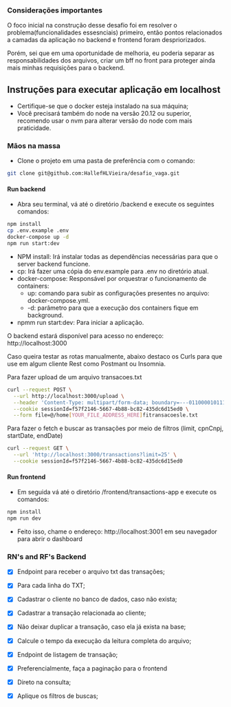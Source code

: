 ### Considerações importantes
O foco inicial na construção desse desafio foi em resolver o problema(funcionalidades essesnciais) primeiro, então pontos relacionados a camadas da aplicação no backend e frontend foram despriorizados.

Porém, sei que em uma oportunidade de melhoria, eu poderia separar as responsabilidades dos arquivos, criar um bff no front para proteger ainda mais minhas requisições para o backend.

## Instruções para executar aplicação em localhost
- Certifique-se que o docker esteja instalado na sua máquina;
- Você precisará também do node na versão 20.12 ou superior, recomendo usar o nvm para alterar versão do node com mais praticidade.

### Mãos na massa
- Clone o projeto em uma pasta de preferência com o comando:
```bash
git clone git@github.com:HallefHLVieira/desafio_vaga.git
```

#### Run backend

- Abra seu terminal, vá até o diretório /backend e execute os seguintes comandos:
```bash
npm install
cp .env.example .env 
docker-compose up -d
npm run start:dev
```

- NPM install: Irá instalar todas as dependências necessárias para que o server backend funcione.
- cp: Irá fazer uma cópia do env.example para .env no diretório atual.
- docker-compose: Responsável por orquestrar o funcionamento de containers:
  - up: comando para subir as configurações presentes no arquivo: docker-compose.yml.
  - -d: parâmetro para que a execução dos containers fique em background.
- npmm run start:dev: Para iniciar a aplicação.

O backend estará disponível para acesso no endereço: http://localhost:3000

Caso queira testar as rotas manualmente, abaixo destaco os Curls para que use em algum cliente Rest como Postmant ou Insomnia.

Para fazer upload de um arquivo transacoes.txt
```bash
curl --request POST \
  --url http://localhost:3000/upload \
  --header 'Content-Type: multipart/form-data; boundary=---011000010111000001101001' \
  --cookie sessionId=f57f2146-5667-4b88-bc82-435dc6d15ed0 \
  --form file=@/home[YOUR_FILE_ADDRESS_HERE]fitransacoesle.txt
```
Para fazer o fetch e buscar as transações por meio de filtros (limit, cpnCnpj, startDate, endDate)
```bash
curl --request GET \
  --url 'http://localhost:3000/transactions?limit=25' \
  --cookie sessionId=f57f2146-5667-4b88-bc82-435dc6d15ed0
```

#### Run frontend
- Em seguida vá até o diretório /frontend/transactions-app e execute os comandos:
```bash
npm install
npm run dev
```
- Feito isso, chame o endereço: http://localhost:3001 em seu navegador para abrir o dashboard


### RN's and RF's Backend
- [x] Endpoint para receber o arquivo txt das transações;
- [x] Para cada linha do TXT;
- [x] Cadastrar o cliente no banco de dados, caso não exista;
- [x] Cadastrar a transação relacionada ao cliente;
- [x] Não deixar duplicar a transação, caso ela já exista na base;
- [x] Calcule o tempo da execução da leitura completa do arquivo;

- [x] Endpoint de listagem de transação;
- [x] Preferencialmente, faça a paginação para o frontend 
- [x] Direto na consulta;
- [x] Aplique os filtros de buscas;